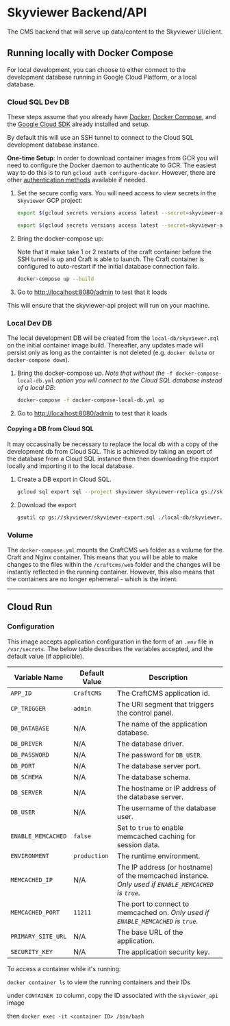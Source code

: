 # Skyviewer Backend/API

The CMS backend that will serve up data/content to the Skyviewer UI/client.

## Running locally with Docker Compose

For local development, you can choose to either connect to the development database running in Google Cloud Platform,
or a local database.

### Cloud SQL Dev DB

These steps assume that you already have [Docker](https://docs.docker.com/get-docker/),
[Docker Compose](https://docs.docker.com/compose/install/),
and the [Google Cloud SDK](https://cloud.google.com/sdk/docs/install) already installed and setup.

By default this will use an SSH tunnel to connect to the Cloud SQL development database instance.

__One-time Setup__: In order to download container images from GCR you will need to configure the Docker
daemon to authenticate to GCR. The easiest way to do this is to run `gcloud auth configure-docker`. However,
there are other [authentication methods](https://cloud.google.com/container-registry/docs/advanced-authentication)
available if needed.

1. Set the secure config vars. You will need access to view secrets in the `Skyviewer` GCP project:

    ```bash
    export $(gcloud secrets versions access latest --secret=skyviewer-api-env-dev --project=skyviewer | grep DB_PASSWORD)

    export $(gcloud secrets versions access latest --secret=skyviewer-api-env-dev --project=skyviewer | grep SECURITY_KEY)
    ```

2. Bring the docker-compose up:

   Note that it make take 1 or 2 restarts of the craft container before the SSH tunnel is up and Craft is able to launch. The Craft container is configured to auto-restart if the initial database connection fails.

    ```bash
    docker-compose up --build
    ```

3. Go to <http://localhost:8080/admin> to test that it loads

This will ensure that the skyviewer-api project will run on your machine.

### Local Dev DB

The local development DB will be created from the `local-db/skyviewer.sql` on the initial container image build. Thereafter, any updates made will persist only as long as the containter is not deleted (e.g. `docker delete` or `docker-compose down`).

1. Bring the docker-compose up. _Note that without the_ `-f docker-compose-local-db.yml` _option you will connect to the Cloud SQL database instead of a local DB_:

    ```bash
    docker-compose -f docker-compose-local-db.yml up
    ```

2. Go to <http://localhost:8080/admin> to test that it loads

#### Copying a DB from Cloud SQL

It may occassinally be necessary to replace the local db with a copy of the development db from Cloud SQL. This is achieved by taking an export of the database from a Cloud SQL instance then then downloading the export locally and importing it to the local database.

1. Create a DB export in Cloud SQL.

   ```bash
   gcloud sql export sql --project skyviewer skyviewer-replica gs://skyviewer/skyviewer-export.sql --database=skyviewer
   ```

2. Download the export

   ```bash
   gsutil cp gs://skyviewer/skyviewer-export.sql ./local-db/skyviewer.sql
   ```

### Volume

The `docker-compose.yml` mounts the CraftCMS `web` folder as a volume for the Craft and Nginx container. This means that you will be able to make changes to the files within the `/craftcms/web` folder and the changes will be instantly reflected in the running container. However, this also means that the containers are no longer ephemeral - which is the intent.

---

## Cloud Run

### Configuration

This image accepts application configuration in the form of an ```.env``` file in ```/var/secrets```. The below table describes the variables accepted, and the default value (if applicible).

| Variable Name | Default Value | Description |
| --- | --- | --- |
| `APP_ID` | `CraftCMS` | The CraftCMS application id. |
| `CP_TRIGGER` | `admin` | The URI segment that triggers the control panel. |
| `DB_DATABASE` | N/A | The name of the application database. |
| `DB_DRIVER` | N/A | The database driver. |
| `DB_PASSWORD` | N/A | The password for `DB_USER`. |
| `DB_PORT` | N/A | The database server port. |
| `DB_SCHEMA` | N/A | The database schema. |
| `DB_SERVER` | N/A | The hostname or IP address of the database server. |
| `DB_USER` | N/A | The username of the database user. |
| `ENABLE_MEMCACHED` | `false` | Set to `true` to enable memcached caching for session data. |
| `ENVIRONMENT` | `production` | The runtime environment. |
| `MEMCACHED_IP` | N/A | The IP address (or hostname) of the memcached instance. *Only used if `ENABLE_MEMCACHED` is `true`.* |
| `MEMCACHED_PORT` | `11211` | The port to connect to memcached on. *Only used if `ENABLE_MEMCACHED` is `true`.* |
| `PRIMARY_SITE_URL` | N/A | The base URL of the application. |
| `SECURITY_KEY` | N/A | The application security key. |

To access a container while it's running:

`docker container ls` to view the running containers and their IDs

under `CONTAINER ID` column, copy the ID associated with the `skyviewer_api` image

then `docker exec -it <container ID> /bin/bash`
